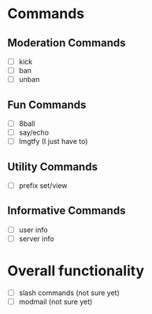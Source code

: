 # Commands
## Moderation Commands
- [ ] kick
- [ ] ban
- [ ] unban

## Fun Commands
- [ ] 8ball
- [ ] say/echo
- [ ] lmgtfy (I just have to)

## Utility Commands
- [ ] prefix set/view

## Informative Commands
- [ ] user info
- [ ] server info

# Overall functionality
- [ ] slash commands (not sure yet)
- [ ] modmail (not sure yet)
